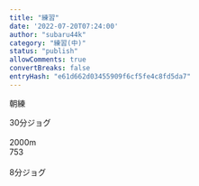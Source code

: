 ```yaml
---
title: "練習"
date: '2022-07-20T07:24:00'
author: "subaru44k"
category: "練習(中)"
status: "publish"
allowComments: true
convertBreaks: false
entryHash: "e61d662d03455909f6cf5fe4c8fd5da7"
---
```

朝練<div>30分ジョグ</div><div><br></div><div>2000m</div><div>753</div><div><br></div><div>8分ジョグ</div>
